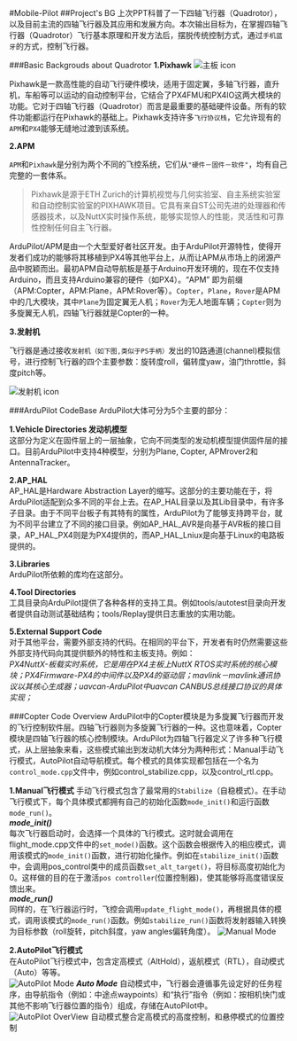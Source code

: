 #Mobile-Pilot
##Project's BG
上次PPT科普了一下四轴飞行器（Quadrotor），以及目前主流的四轴飞行器及其应用和发展方向。本次输出目标为，在掌握四轴飞行器（Quadrotor）飞行基本原理和开发方法后，摆脱传统控制方式，通过`手机蓝牙`的方式，控制飞行器。<br />

###Basic Backgrouds about Quadrotor
**1.Pixhawk**
![主板 icon](https://pixhawk.org/_media/modules/pixhawk_connectors.png?cache=)

Pixhawk是一款高性能的自动飞行硬件模块，适用于固定翼，多轴飞行器，直升机，车船等可以运动的自动控制平台，它结合了PX4FMU和PX4IO这两大模块的功能。它对于四轴飞行器（Quadrotor）而言是最重要的基础硬件设备。所有的软件功能都运行在Pixhawk的基础上。Pixhawk支持许多`飞行协议栈`，它允许现有的`APM`和`PX4`能够无缝地过渡到该系统。

**2.APM**

`APM`和`Pixhawk`是分别为两个不同的飞控系统，它们从`"硬件－固件－软件"`，均有自己完整的一套体系。
>Pixhawk是源于ETH Zurich的计算机视觉与几何实验室、自主系统实验室和自动控制实验室的PIXHAWK项目。它具有来自ST公司先进的处理器和传感器技术，以及NuttX实时操作系统，能够实现惊人的性能，灵活性和可靠性控制任何自主飞行器。

ArduPilot/APM是由一个大型爱好者社区开发。由于ArduPilot开源特性，使得开发者们成功的能够将其移植到PX4等其他平台上，从而让APM从市场上的闭源产品中脱颖而出。最初APM自动导航板是基于Arduino开发环境的，现在不仅支持Arduino，而且支持Arduino兼容的硬件（如PX4）。“APM” 即为前缀（APM:Copter，APM:Plane，APM:Rover等）。`Copter`，`Plane`，`Rover`是APM中的几大模块，其中`Plane`为固定翼无人机；`Rover`为无人地面车辆；`Copter`则为多旋翼无人机，四轴飞行器就是Copter的一种。

**3.发射机**

飞行器是通过接收`发射机（如下图,类似于PS手柄）`发出的10路通道(channel)模拟信号，进行控制飞行器的四个主要参数：旋转度roll，偏转度yaw，油门throttle，斜度pitch等。<br />

![发射机 icon](http://copter.ardupilot.com/wp-content/uploads/sites/2/2012/01/radio_setup1.png)<br />


###ArduPilot CodeBase
ArduPilot大体可分为5个主要的部分：<br />

**1.Vehicle Directories 发动机模型**<br />
这部分为定义在固件层上的一层抽象，它向不同类型的发动机模型提供固件层的接口。目前ArduPilot中支持4种模型，分别为Plane, Copter, APMrover2和AntennaTracker。<br />

**2.AP_HAL**<br />
AP_HAL是Hardware Abstraction Layer的缩写。这部分的主要功能在于，将ArduPilot适配到众多不同的平台上去。在AP_HAL目录以及其Lib目录中，有许多子目录。由于不同平台板子有其特有的属性，ArduPilot为了能够支持跨平台，就为不同平台建立了不同的接口目录。例如AP_HAL_AVR是向基于AVR板的接口目录，AP_HAL_PX4则是为PX4提供的，而AP_HAL_Lniux是向基于Linux的电路板提供的。<br />

**3.Libraries**<br />
ArduPilot所依赖的库均在这部分。<br />

**4.Tool Directories**<br />
工具目录向ArduPilot提供了各种各样的支持工具。例如tools/autotest目录向开发者提供自动测试基础结构；tools/Replay提供日志重放的实用功能。<br />

**5.External Support Code**<br />
对于其他平台，需要外部支持的代码。在相同的平台下，开发者有时仍然需要这些外部支持代码向其提供额外的特性和主板支持。例如：<br />
*PX4NuttX-板载实时系统，它是用在PX4主板上NuttX RTOS实时系统的核心模块；PX4Firmware-PX4的中间件以及PX4的驱动层；mavlink－mavlink通讯协议以其核心生成器；uavcan-ArduPilot中uavcan CANBUS总线接口协议的具体实现；*

###Copter Code Overview
ArduPilot中的Copter模块是为多旋翼飞行器而开发的飞行控制软件层。四轴飞行器则为多旋翼飞行器的一种。这也意味着，Copter模块是四轴飞行器的核心控制模块。ArduPilot为四轴飞行器定义了许多种飞行模式，从上层抽象来看，这些模式输出到发动机大体分为两种形式：Manual手动飞行模式，AutoPilot自动导航模式。每个模式的具体实现都包括在一个名为`control_mode.cpp`文件中，例如control_stabilize.cpp，以及control_rtl.cpp。

**1.Manual飞行模式**
手动飞行模式包含了最常用的`Stabilize`（自稳模式）。在手动飞行模式下，每个具体模式都拥有自己的初始化函数`mode_init()`和运行函数`mode_run()`。<br />
***mode_init()***<br />
每次飞行器启动时，会选择一个具体的飞行模式。这时就会调用在flight_mode.cpp文件中的`set_mode()`函数。这个函数会根据传入的相应模式，调用该模式的`mode_init()`函数，进行初始化操作。例如在`stabilize_init()`函数中，会调用pos_control类中的成员函数`set_alt_target()`，将目标高度初始化为0。这样做的目的在于激活`pos controller`(位置控制器)，使其能够将高度错误反馈出来。<br />
***mode_run()***<br />
同样的，在飞行器运行时，飞控会调用`update_flight_mode()`，再根据具体的模式，调用该模式的`mode_run()`函数。例如`stabilize_run()`函数将发射器输入转换为目标参数（roll旋转，pitch斜度，yaw angles偏转角度）。
![Manual Mode](http://dev.ardupilot.com/wp-content/uploads/sites/6/2013/06/AC_CodeOverview_ManualFlightMode.png)

**2.AutoPilot飞行模式**<br />
在AutoPilot飞行模式中，包含定高模式（AltHold），返航模式（RTL），自动模式（Auto）等等。<br />
![AutoPilot Mode](http://dev.ardupilot.com/wp-content/uploads/sites/6/2013/06/AC_CodeOverview_AutoFlightModes.png)
***Auto Mode***
自动模式中，飞行器会遵循事先设定好的任务程序，由导航指令（例如：中途点waypoints）和“执行”指令（例如：按相机快门或其他不影响飞行器位置的指令）组成，存储在AutoPilot中。
![AutoPilot OverView](http://copter.ardupilot.tw/wp-content/uploads/2014/09/auto.png)
自动模式整合定高模式的高度控制，和悬停模式的位置控制





